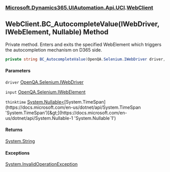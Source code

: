 ### [Microsoft.Dynamics365.UIAutomation.Api.UCI](Microsoft.Dynamics365.UIAutomation.Api.UCI.md 'Microsoft.Dynamics365.UIAutomation.Api.UCI').[WebClient](WebClient.md 'Microsoft.Dynamics365.UIAutomation.Api.UCI.WebClient')

## WebClient.BC_AutocompleteValue(IWebDriver, IWebElement, Nullable<TimeSpan>) Method

Private method. Enters and exits the specified WebElement which triggers the autocompletion mechanism on D365 side.

```csharp
private string BC_AutocompleteValue(OpenQA.Selenium.IWebDriver driver, OpenQA.Selenium.IWebElement input, System.Nullable<System.TimeSpan> thinktime=null);
```
#### Parameters

<a name='Microsoft.Dynamics365.UIAutomation.Api.UCI.WebClient.BC_AutocompleteValue(OpenQA.Selenium.IWebDriver,OpenQA.Selenium.IWebElement,System.Nullable_System.TimeSpan_).driver'></a>

`driver` [OpenQA.Selenium.IWebDriver](https://docs.microsoft.com/en-us/dotnet/api/OpenQA.Selenium.IWebDriver 'OpenQA.Selenium.IWebDriver')

<a name='Microsoft.Dynamics365.UIAutomation.Api.UCI.WebClient.BC_AutocompleteValue(OpenQA.Selenium.IWebDriver,OpenQA.Selenium.IWebElement,System.Nullable_System.TimeSpan_).input'></a>

`input` [OpenQA.Selenium.IWebElement](https://docs.microsoft.com/en-us/dotnet/api/OpenQA.Selenium.IWebElement 'OpenQA.Selenium.IWebElement')

<a name='Microsoft.Dynamics365.UIAutomation.Api.UCI.WebClient.BC_AutocompleteValue(OpenQA.Selenium.IWebDriver,OpenQA.Selenium.IWebElement,System.Nullable_System.TimeSpan_).thinktime'></a>

`thinktime` [System.Nullable&lt;](https://docs.microsoft.com/en-us/dotnet/api/System.Nullable-1 'System.Nullable`1')[System.TimeSpan](https://docs.microsoft.com/en-us/dotnet/api/System.TimeSpan 'System.TimeSpan')[&gt;](https://docs.microsoft.com/en-us/dotnet/api/System.Nullable-1 'System.Nullable`1')

#### Returns
[System.String](https://docs.microsoft.com/en-us/dotnet/api/System.String 'System.String')

#### Exceptions

[System.InvalidOperationException](https://docs.microsoft.com/en-us/dotnet/api/System.InvalidOperationException 'System.InvalidOperationException')